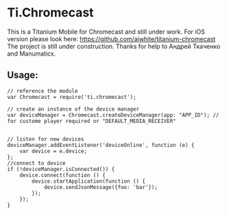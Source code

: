 Ti.Chromecast
=============
This is a Titanium Mobile for Chromecast and still under work. For iOS version please look here: https://github.com/ajwhite/titanium-chromecast
The project is still under construction. Thanks for help to Андрей Ткаченко and Manumaticx.


Usage:
------
~~~
// reference the module
var Chromecast = require('ti.chromecast');

// create an instance of the device manager
var deviceManager = Chromecast.createDeviceManager(app: "APP_ID"); // for custome player required or "DEFAULT_MEDIA_RECEIVER"


// listen for new devices
deviceManager.addEventListener('deviceOnline', function (e) {
    var device = e.device;
};
//connect to device
if (!deviceManager.isConnected()) {
    device.connect(function () {
        device.startApplication(function () {
            device.sendJsonMessage({foo: 'bar'});
        });
    });
}



~~~
